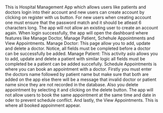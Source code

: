 This is Hospital Management App which allows users like patients and doctors login into their account and new users can create account by clicking on register with us button.
For new users when creating account one must ensure that the password match and it should be atleast 6 characters long. The app will not allow an existing user to create an account again.
When login successfully, the app will open the dashboard where features like Manage Doctor, Manage Patient, Schehule Appointments and View Appointments.
Manage Doctor: This page allow you to add, update and delete a doctor. Notice, all fields must be completed before a doctor can be successfully be added.
Manage Patient: This activity aslo allows you to add, update and delete a patient with similar logic all fields must be completed be a patient can be added succefully.
Schedule Appointments is where you can book an appointment with a doctor. Firstly you must enter the doctors name followed by patient name but make sure that both are added on the app else 
there will be a message that invalid doctor or patient name since they are not recorded in the database.
Also you delete appointment by selecting it and clicking on the delete button. The app will not allow users to book the same appointment at the same time and date in oder to prevent schedule conflict.
And lastly, the View Appointments. This is where all booked appoinment appear. 
